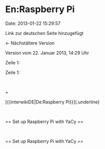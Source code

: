 En:Raspberry Pi
===============

Date: 2013-01-22 15:29:57

Link zur deutschen Seite hinzugefügt

← Nächstältere Version

Version vom 22. Januar 2013, 14:29 Uhr

Zeile 1:

Zeile 1:

 

\+

<div>

[{{interwikiDE\|De:Raspberry Pi}}]{.underline}

</div>

 

<div>

== Set up Raspberry Pi with YaCy ==

</div>

 

<div>

== Set up Raspberry Pi with YaCy ==

</div>

 

 

